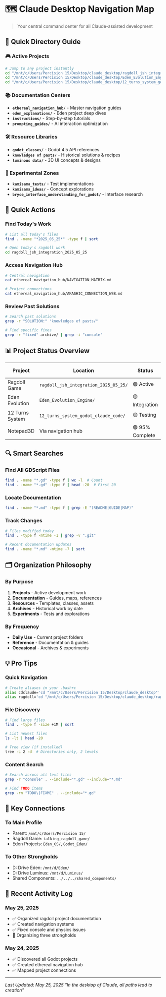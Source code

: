 # 🗺️ Claude Desktop Navigation Map

> Your central command center for all Claude-assisted development

## 📁 Quick Directory Guide

### 🎮 Active Projects
```bash
# Jump to any project instantly
cd "/mnt/c/Users/Percision 15/Desktop/claude_desktop/ragdoll_jsh_integration_2025_05_25"  # Today's work
cd "/mnt/c/Users/Percision 15/Desktop/claude_desktop/Eden_Evolution_Engine"              # Eden system
cd "/mnt/c/Users/Percision 15/Desktop/claude_desktop/12_turns_system_godot_claude_code"  # Turn system
```

### 📚 Documentation Centers
- **`ethereal_navigation_hub/`** - Master navigation guides
- **`eden_explanations/`** - Eden project deep dives
- **`instructions/`** - Step-by-step tutorials
- **`prompting_guides/`** - AI interaction optimization

### 🛠️ Resource Libraries
- **`godot_classes/`** - Godot 4.5 API references
- **`knowledges of pasts/`** - Historical solutions & recipes
- **`luminous data/`** - 3D UI concepts & designs

### 🧪 Experimental Zones
- **`kamisama_tests/`** - Test implementations
- **`kamisama_ideas/`** - Concept explorations
- **`bryce_interface_understanding_for_godot/`** - Interface research

## 🚀 Quick Actions

### Find Today's Work
```bash
# List all today's files
find . -name "*2025_05_25*" -type f | sort

# Open today's ragdoll work
cd ragdoll_jsh_integration_2025_05_25
```

### Access Navigation Hub
```bash
# Central navigation
cat ethereal_navigation_hub/NAVIGATION_MATRIX.md

# Project connections
cat ethereal_navigation_hub/AKASHIC_CONNECTION_WEB.md
```

### Review Past Solutions
```bash
# Search past solutions
grep -r "SOLUTION:" "knowledges of pasts/"

# Find specific fixes
grep -r "fixed" archive/ | grep -i "console"
```

## 📊 Project Status Overview

| Project | Location | Status | Last Updated |
|---------|----------|--------|--------------|
| Ragdoll Game | `ragdoll_jsh_integration_2025_05_25/` | 🟢 Active | May 25, 2025 |
| Eden Evolution | `Eden_Evolution_Engine/` | 🟡 Integration | May 24, 2025 |
| 12 Turns System | `12_turns_system_godot_claude_code/` | 🟡 Testing | May 24, 2025 |
| Notepad3D | Via navigation hub | 🟢 95% Complete | May 24, 2025 |

## 🔍 Smart Searches

### Find All GDScript Files
```bash
find . -name "*.gd" -type f | wc -l  # Count
find . -name "*.gd" -type f | head -20  # First 20
```

### Locate Documentation
```bash
find . -name "*.md" -type f | grep -E "(README|GUIDE|MAP)"
```

### Track Changes
```bash
# Files modified today
find . -type f -mtime -1 | grep -v ".git"

# Recent documentation updates
find . -name "*.md" -mtime -7 | sort
```

## 🗂️ Organization Philosophy

### By Purpose
1. **Projects** - Active development work
2. **Documentation** - Guides, maps, references
3. **Resources** - Templates, classes, assets
4. **Archives** - Historical work by date
5. **Experiments** - Tests and explorations

### By Frequency
- **Daily Use** - Current project folders
- **Reference** - Documentation & guides
- **Occasional** - Archives & experiments

## 💡 Pro Tips

### Quick Navigation
```bash
# Create aliases in your .bashrc
alias cdclaude='cd "/mnt/c/Users/Percision 15/Desktop/claude_desktop"'
alias ragdoll='cd "/mnt/c/Users/Percision 15/Desktop/claude_desktop/ragdoll_jsh_integration_2025_05_25"'
```

### File Discovery
```bash
# Find large files
find . -type f -size +1M | sort

# List newest files
ls -lt | head -20

# Tree view (if installed)
tree -L 2 -d  # Directories only, 2 levels
```

### Content Search
```bash
# Search across all text files
grep -r "console" . --include="*.gd" --include="*.md"

# Find TODO items
grep -rn "TODO\|FIXME" . --include="*.gd"
```

## 🔗 Key Connections

### To Main Profile
- Parent: `/mnt/c/Users/Percision 15/`
- Ragdoll Game: `talking_ragdoll_game/`
- Eden Projects: `Eden_OS/`, `Godot_Eden/`

### To Other Strongholds
- D: Drive Eden: `/mnt/d/Eden/`
- D: Drive Luminus: `/mnt/d/Luminus/`
- Shared Components: `../../../shared_components/`

## 📅 Recent Activity Log

### May 25, 2025
- ✅ Organized ragdoll project documentation
- ✅ Created navigation systems
- ✅ Fixed console and physics issues
- 🔄 Organizing three strongholds

### May 24, 2025
- ✅ Discovered all Godot projects
- ✅ Created ethereal navigation hub
- ✅ Mapped project connections

---

*Last Updated: May 25, 2025*
*"In the desktop of Claude, all paths lead to creation"*